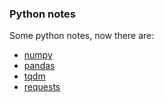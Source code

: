 ### Python notes
Some python notes, now there are:
- [numpy](numpy.md)
- [pandas](pandas.md)
- [tqdm](tqdm.md)
- [requests](requests.md)

